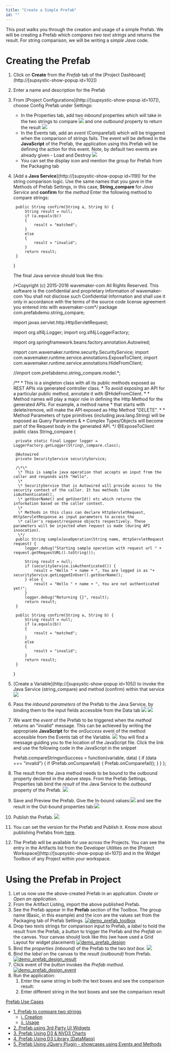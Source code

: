 ```yaml
---
title: "Create a Simple Prefab"
id: ""
---
```


This post walks you through the creation and usage of a simple Prefab. We will be creating a Prefab which _compares two text strings_ and returns the result. For string comparison, we will be writing a _simple Java_ code.

# Creating the Prefab

1. Click on **Create** from the _Prefab_ tab of the [Project Dashboard](http://[supsystic-show-popup id=102])
2. Enter a name and description for the Prefab
3. From [Project Configurations](http://[supsystic-show-popup id=107]), choose Config Prefab under Settings:
    - In the Properties tab, add two _inbound_ properties which will take in the two strings to compare [![](./assets/demo_prefab_inbound-1.png)](./assets/demo_prefab_inbound-1.png) and one _outbound_ property to return the result [![](./assets/demo_prefab_outbound-1.png)](./assets/demo_prefab_outbound-1.png)
    - In the Events tab, add an _event_ (Comparefail) which will be triggered when the comparison of strings fails. The event will be defined in the **JavaScript** of the Prefab, the application using this Prefab will be defining the action for this event. Note, by default two events are already given - Load and Destroy [![](./assets/demo_prefab_event-1.png)](./assets/demo_prefab_event-1.png)
    - You can set the display icon and mention the group for Prefab from the Packaging tab
4. [Add a **Java Service**](http://[supsystic-show-popup id=119]) for the string comparison logic. Use the same names that you gave in the Methods of Prefab Settings, in this case, **String\_compare** for _Java Service_ and **confirm** for the _method_ Enter the following method to compare strings:
    
        
        public String confirm(String a, String b) {
            String result = null;
            if (a.equals(b))
            {
                result = "matched";
            }
            else
            { 
                result = "invalid";
            }
            return result;
        }
    
    }
    
    The final Java service should look like this:
    
    /\*Copyright (c) 2015-2016 wavemaker-com All Rights Reserved.
     This software is the confidential and proprietary information of wavemaker-com You shall not disclose such Confidential Information and shall use it only in accordance
     with the terms of the source code license agreement you entered into with wavemaker-com\*/
    package com.prefabdemo.string\_compare;
    
    import javax.servlet.http.HttpServletRequest;
    
    import org.slf4j.Logger;
    import org.slf4j.LoggerFactory;
    
    import org.springframework.beans.factory.annotation.Autowired;
    
    import com.wavemaker.runtime.security.SecurityService;
    import com.wavemaker.runtime.service.annotations.ExposeToClient;
    import com.wavemaker.runtime.service.annotations.HideFromClient;
    
    //import com.prefabdemo.string\_compare.model.\*;
    
    /\*\*
     \* This is a singleton class with all its public methods exposed as REST APIs via generated controller class.
     \* To avoid exposing an API for a particular public method, annotate it with @HideFromClient.
     \*
     \* Method names will play a major role in defining the Http Method for the generated APIs. For example, a method name
     \* that starts with delete/remove, will make the API exposed as Http Method "DELETE".
     \*
     \* Method Parameters of type primitives (including java.lang.String) will be exposed as Query Parameters &
     \* Complex Types/Objects will become part of the Request body in the generated API.
     \*/
    @ExposeToClient
    public class String\_compare {
    
        private static final Logger logger = LoggerFactory.getLogger(String\_compare.class);
    
        @Autowired
        private SecurityService securityService;
    
        /\*\*
         \* This is sample java operation that accepts an input from the caller and responds with "Hello".
         \*
         \* SecurityService that is Autowired will provide access to the security context of the caller. It has methods like isAuthenticated(),
         \* getUserName() and getUserId() etc which returns the information based on the caller context.
         \*
         \* Methods in this class can declare HttpServletRequest, HttpServletResponse as input parameters to access the
         \* caller's request/response objects respectively. These parameters will be injected when request is made (during API invocation).
         \*/
        public String sampleJavaOperation(String name, HttpServletRequest request) {
            logger.debug("Starting sample operation with request url " + request.getRequestURL().toString());
    
            String result = null;
            if (securityService.isAuthenticated()) {
                result = "Hello " + name + ", You are logged in as "+  securityService.getLoggedInUser().getUserName();
            } else {
                result = "Hello " + name + ", You are not authenticated yet!";
            }
            logger.debug("Returning {}", result);
            return result;
        }
    
        public String confirm(String a, String b) {
            String result = null;
            if (a.equals(b))
            {
                result = "matched";
            }
            else
            { 
                result = "invalid";
            }
            return result;
        }
    
    }
    
5. [Create a Variable](http://[supsystic-show-popup id=105]) to invoke the Java Service (string\_compare) and method (confirm) within that service [![](./assets/demo_prefab_var.png)](./assets/demo_prefab_var.png)
6. Pass the _inbound parameters_ of the Prefab to the Java Service, by binding them to the input fields accessible from the Data tab [![](./assets/demo_prefab_var_data.png)](./assets/demo_prefab_var_data.png) [![](./assets/demo_prefab_var_databind.png)](./assets/demo_prefab_var_databind.png)
7. We want the _event_ of the Prefab to be triggered when the _method_ returns an "invalid" message. This can be achieved by writing the appropriate **JavaScript** for the _onSuccess_ event of the method accessible from the Events tab of the Variable. [![](./assets/demo_prefab_var_dataevent.png)](./assets/demo_prefab_var_dataevent.png) You will find a message guiding you to the location of the JavaScript file. Click the link and use the following code in the JavaScript in the snippet
    
    Prefab.compareStringonSuccess = function(variable, data) {
        if (data === "invalid") {
            if (Prefab.onComparefail) {
                Prefab.onComparefail();
            }
        }
    };
    
8. The result from the Java method needs to be bound to the outbound property declared in the above steps. From the Prefab Settings, Properties tab bind the _result_ of the Java Service to the _outbound_ property of the Prefab. [![](./assets/demo_prefab_outbound_afterbind-1.png)](./assets/demo_prefab_outbound_afterbind-1.png)
9. Save and Preview the Prefab. Give the In-bound values:[![](./assets/Prefab_preview1.png)](./assets/Prefab_preview1.png) and see the result in the Out-bound properties tab:[![](./assets/Prefab_preview2.png)](./assets/Prefab_preview2.png)
10. Publish the Prefab. [![](./assets/demo_prefab_publish.png)](./assets/demo_prefab_publish.png)
11. You can set the version for the Prefab and Publish it. Know more about publishing Prefabs from [here](/learn/app-development/custom-widgets/creating-prefabs/#publish-prefab).
12. The Prefab will be available for use across the Projects. You can see the entry in the Artifacts list from the Developer Utilities on the [Project Workspace](http://[supsystic-show-popup id=107]) and in the Widget Toolbox of any Project within your workspace.

# Using the Prefab in Project

1. Let us now use the above-created Prefab in an application. _Create or Open an application_.
2. From the Artifact Listing, import the above published Prefab.
3. See the Prefab appear in the **Prefab** section of the Toolbox. The group name (Basic, in this example) and the icon are the values set from the Packaging tab of Prefab Settings. [![demo_prefab_toolbox](./assets/demo_prefab_toolbox.png)](./assets/demo_prefab_toolbox.png)
4. Drop two _texts_ strings for comparison input to Prefab, a _label_ to hold the result from the Prefab, a _button_ to trigger the Prefab and the _Prefab_ on the canvas. Your canvas should look like this (we have used a Grid Layout for widget placement) [![demo_prefab_design](./assets/demo_prefab_design.png)](./assets/demo_prefab_design.png)
5. Bind the _properties (inbound)_ of the Prefab to the two _text box_. [![](./assets/demo_prefab_design_inbound.png)](./assets/demo_prefab_design_inbound.png)
6. Bind the _label_ on the canvas to the _result (outbound)_ from Prefab. [![demo_prefab_design_result](./assets/demo_prefab_design_result.png)](./assets/demo_prefab_design_result.png)
7. Click event of the _button_ invokes the _Prefab method_. [![demo_prefab_design_event](./assets/demo_prefab_design_event.png)](./assets/demo_prefab_design_event.png)
8. Run the application:
    1. Enter the same string in both the text boxes and see the comparison result:
    2. Enter different string in the text boxes and see the comparison result

[Prefab Use Cases](/learn/app-development/widgets/use-cases-prefabs/)

- [1\. Prefab to compare two strings](#)
    - [i. Creation](#creation)
    - [ii. Usage](#usage)
- [2\. Prefab using 3rd Party UI Widgets](/learn/how-tos/create-prefab-using-third-party-ui-widgets/)
- [3\. Prefab Using D3 & NVD3 Charts](/learn/how-tos/create-prefab-using-d3-nvd3-charts/)
- [4\. Prefab Using D3 Library (DataMaps)](/learn/how-tos/create-prefab-using-d3-library-datamaps/)
- [5\. Prefab Using JQuery Plugin - showcases using Events and Methods](/learn/how-tos/create-prefab-using-jquery-plugin/)
